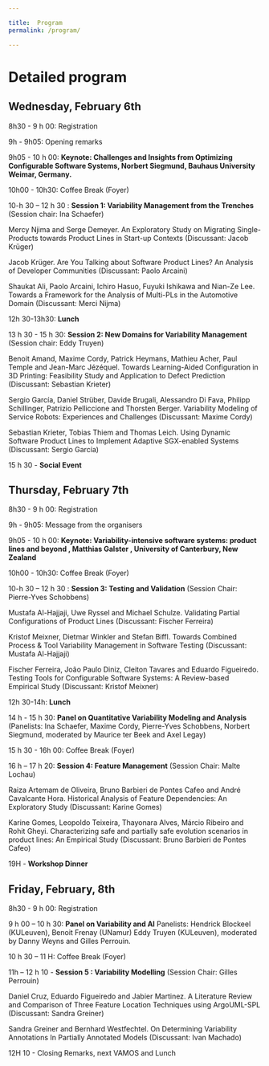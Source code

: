 ```yaml
---

title:  Program
permalink: /program/

---
```


# Detailed program

## Wednesday, February 6th

8h30 - 9 h 00:  Registration

9h - 9h05:  Opening remarks

9h05 - 10 h 00: **Keynote: Challenges and Insights from Optimizing Configurable Software Systems,  Norbert Siegmund, Bauhaus University Weimar, Germany.** 

10h00 -  10h30:  Coffee Break (Foyer)

10-h 30 – 12 h 30 :  **Session 1: Variability Management from the Trenches** (Session chair: Ina Schaefer)

Mercy Njima and Serge Demeyer. An Exploratory Study on Migrating Single-Products towards Product Lines in Start-up Contexts
(Discussant:  Jacob Krüger) 
 

Jacob Krüger. Are You Talking about Software Product Lines? An Analysis of Developer Communities
(Discussant: Paolo Arcaini)

Shaukat Ali, Paolo Arcaini, Ichiro Hasuo, Fuyuki Ishikawa and Nian-Ze Lee. Towards a Framework for the Analysis of Multi-PLs in the Automotive Domain
(Discussant: Merci Nijma) 


12h 30-13h30:  **Lunch**

13 h 30 - 15 h 30: **Session 2:  New Domains for Variability Management** (Session chair:  Eddy Truyen)


Benoit Amand, Maxime Cordy, Patrick Heymans, Mathieu Acher, Paul Temple and Jean-Marc Jézéquel. Towards Learning-Aided Configuration in 3D Printing: Feasibility Study and Application to Defect Prediction
(Discussant:  Sebastian Krieter)


Sergio García, Daniel Strüber, Davide Brugali, Alessandro Di Fava, Philipp Schillinger, Patrizio Pelliccione and Thorsten Berger. Variability Modeling of Service Robots: Experiences and Challenges
(Discussant: Maxime Cordy)


Sebastian Krieter, Tobias Thiem and Thomas Leich. Using Dynamic Software Product Lines to Implement Adaptive SGX-enabled Systems
(Discussant: Sergio García)

15 h 30 -  **Social Event**
 

## Thursday, February 7th

8h30 - 9 h 00:  Registration

9h - 9h05:  Message from the organisers

9h05 - 10 h 00: **Keynote: Variability-intensive software systems: product lines and beyond
, Matthias Galster , University of Canterbury, New Zealand**

10h00 -  10h30:  Coffee Break (Foyer)

10-h 30 – 12 h 30 :  **Session 3: Testing and Validation** (Session Chair: Pierre-Yves Schobbens)

 
Mustafa Al-Hajjaji, Uwe Ryssel and Michael Schulze. Validating Partial Configurations of Product Lines
(Discussant: Fischer Ferreira)


Kristof Meixner, Dietmar Winkler and Stefan Biffl. Towards Combined Process & Tool Variability Management in Software Testing
(Discussant: Mustafa Al-Hajjaji) 


Fischer Ferreira, João Paulo Diniz, Cleiton Tavares and Eduardo Figueiredo. Testing Tools for Configurable Software Systems: A Review-based Empirical Study
(Discussant: Kristof Meixner)


12h 30-14h:  **Lunch**

14 h - 15 h 30:  **Panel on Quantitative Variability Modeling and Analysis** (Panelists: Ina Schaefer, Maxime Cordy, Pierre-Yves Schobbens, Norbert Siegmund, moderated by Maurice ter Beek and Axel Legay)

15  h 30 -  16h 00: Coffee Break (Foyer)

16 h – 17 h 20: **Session 4:  Feature Management** (Session Chair: Malte Lochau)

Raiza Artemam de Oliveira, Bruno Barbieri de Pontes Cafeo and André Cavalcante Hora. Historical Analysis of Feature Dependencies: An Exploratory Study
(Discussant: Karine Gomes)


Karine Gomes, Leopoldo Teixeira, Thayonara Alves, Márcio Ribeiro and Rohit Gheyi. Characterizing safe and partially safe evolution scenarios in product lines: An Empirical Study
(Discussant: Bruno Barbieri de Pontes Cafeo)

19H  - **Workshop Dinner** 
 

## Friday, February, 8th

8h30 - 9 h 00:  Registration

9 h 00 – 10 h 30:  **Panel on Variability and AI** Panelists: Hendrick Blockeel (KULeuven), Benoit Frenay (UNamur) Eddy Truyen (KULeuven), moderated by Danny Weyns and Gilles Perrouin. 

10 h 30 – 11 H: Coffee Break (Foyer)

11h – 12 h 10  -  **Session 5 : Variability Modelling** (Session Chair:  Gilles Perrouin) 

Daniel Cruz, Eduardo Figueiredo and Jabier Martinez. A Literature Review and Comparison of Three Feature Location Techniques using ArgoUML-SPL
(Discussant: Sandra Greiner)

Sandra Greiner and Bernhard Westfechtel. On Determining Variability Annotations In Partially Annotated Models
(Discussant: Ivan Machado)

12H 10 -  Closing Remarks, next VAMOS and Lunch

 
